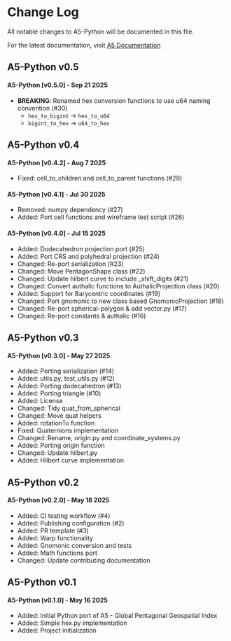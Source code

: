 # Change Log

All notable changes to A5-Python will be documented in this file.

For the latest documentation, visit [A5 Documentation](https://a5geo.org)

<!--
Each version should:
  List its release date in the above format.
  Group changes to describe their impact on the project, as follows:
  Added for new features.
  Changed for changes in existing functionality.
  Deprecated for once-stable features removed in upcoming releases.
  Removed for deprecated features removed in this release.
  Fixed for any bug fixes.
  Security to invite users to upgrade in case of vulnerabilities.
Ref: http://keepachangelog.com/en/0.3.0/
-->

## A5-Python v0.5

#### A5-Python [v0.5.0] - Sep 21 2025

- **BREAKING**: Renamed hex conversion functions to use u64 naming convention (#30)
  - `hex_to_bigint` → `hex_to_u64`
  - `bigint_to_hex` → `u64_to_hex`

## A5-Python v0.4

#### A5-Python [v0.4.2] - Aug 7 2025

- Fixed: cell_to_children and cell_to_parent functions (#29)

#### A5-Python [v0.4.1] - Jul 30 2025

- Removed: numpy dependency (#27)
- Added: Port cell functions and wireframe test script (#26)

#### A5-Python [v0.4.0] - Jul 15 2025

- Added: Dodecahedron projection port (#25)
- Added: Port CRS and polyhedral projection (#24)
- Changed: Re-port serialization (#23)
- Changed: Move PentagonShape class (#22)
- Changed: Update hilbert curve to include _shift_digits (#21)
- Changed: Convert authalic functions to AuthalicProjection class (#20)
- Added: Support for Barycentric coordinates (#19)
- Changed: Port gnomonic to new class based GnomonicProjection (#18)
- Changed: Re-port spherical-polygon & add vector.py (#17)
- Changed: Re-port constants & authalic (#16)

## A5-Python v0.3

#### A5-Python [v0.3.0] - May 27 2025

- Added: Porting serialization (#14)
- Added: utils.py, test_utils.py (#12)
- Added: Porting dodecahedron (#13)
- Added: Porting triangle (#10)
- Added: License
- Changed: Tidy quat_from_spherical
- Changed: Move quat helpers
- Added: rotationTo function
- Fixed: Quaternions implementation
- Changed: Rename, origin.py and coordinate_systems.py
- Added: Porting origin function
- Changed: Update hilbert.py
- Added: Hilbert curve implementation

## A5-Python v0.2

#### A5-Python [v0.2.0] - May 18 2025

- Added: CI testing workflow (#4)
- Added: Publishing configuration (#2)
- Added: PR template (#3)
- Added: Warp functionality
- Added: Gnomonic conversion and tests
- Added: Math functions port
- Changed: Update contributing documentation

## A5-Python v0.1

#### A5-Python [v0.1.0] - May 16 2025

- Added: Initial Python port of A5 - Global Pentagonal Geospatial Index
- Added: Simple hex.py implementation
- Added: Project initialization